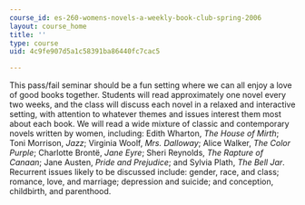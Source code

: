 ```yaml
---
course_id: es-260-womens-novels-a-weekly-book-club-spring-2006
layout: course_home
title: ''
type: course
uid: 4c9fe907d5a1c58391ba86440fc7cac5

---
```

This pass/fail seminar should be a fun setting where we can all enjoy a love of good books together. Students will read approximately one novel every two weeks, and the class will discuss each novel in a relaxed and interactive setting, with attention to whatever themes and issues interest them most about each book. We will read a wide mixture of classic and contemporary novels written by women, including: Edith Wharton, _The House of Mirth_; Toni Morrison, _Jazz_; Virginia Woolf, _Mrs. Dalloway_; Alice Walker, _The Color Purple_; Charlotte Brontë, _Jane Eyre_; Sheri Reynolds, _The Rapture of Canaan_; Jane Austen, _Pride and Prejudice_; and Sylvia Plath, _The Bell Jar_. Recurrent issues likely to be discussed include: gender, race, and class; romance, love, and marriage; depression and suicide; and conception, childbirth, and parenthood.
